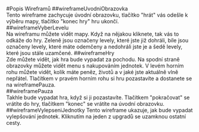 #Popis Wireframů
##wireframeUvodniObrazovka  
Tento wireframe zachycuje úvodní obrazovku, tlačítko "hrát" vás odešle k výběru mapy, tlačítko "konec hry" hru ukončí.  
##wireframeVyberLevelu  
Na wireframu můžete vidět mapy. Když na nějakou kliknete, tak vás to odkáže do hry. Zeleně jsou označeny levely, které jste již dohráli, bíle jsou označeny levely, které máte odemčeny a nedohráli jste je a šedě levely, které jsou stále uzamčené. 
##wireframeHry  
Zde můžete vidět, jak hra bude vypadat za pochodu. Na spodní straně obrazovky můžete vidět menu s nakupováním jednotek. V levém horním rohu můžete vidět, kolik máte peněz, životů a v jaké jste aktuálně vlně nepřátel. Tlačítkem v pravém horním rohu si hru pozastavíte a dostanete se na wireframePauza.  
##wireframePauza  
Takhle bude vypadat hra, když si ji pozastavíte. Tlačítkem "pokračovat" se vrátíte do hry, tlačítkem "konec" se vrátíte na úvodní obrazovku.  
##wireframeVylepseniJednotky
Tento wireframe ukazuje, jak bude vypadat vylepšování jednotek. Kliknutím na jeden z upgradů se uzamknou ostatní cesty.
